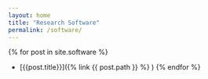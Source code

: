 ```yaml
---
layout: home
title: "Research Software"
permalink: /software/
---
```


{% for post in site.software %}
- [{{post.title}}]({% link {{ post.path }} %} )
{% endfor %}
